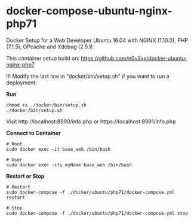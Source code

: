 # docker-compose-ubuntu-nginx-php71
Docker Setup for a Web Developer Ubuntu 16.04 with NGINX (1.10.0), PHP (7.1.5), OPcache and Xdebug (2.5.1)

This container setup build on: https://github.com/n0v3xx/docker-ubuntu-nginx-php7

!!! Modify the last line in "docker/bin/setup.sh" if you want to run a deployment.

**Run**

    chmod +x ./docker/bin/setup.sh
    ./docker/bin/setup.sh
    
Visit http://localhost:8990/info.php or https://localhost:8991/info.php
    
**Connect to Container**

    # Root
    sudo docker exec -it base_web /bin/bash
    
    # User
    sudo docker exec -itu myName base_web /bin/bash
    
**Restart or Stop**

    # Restart
    sudo docker-compose -f ./docker/ubuntu/php71/docker-compose.yml restart
    
    # Stop
    sudo docker-compose -f ./docker/ubuntu/php71/docker-compose.yml stop
